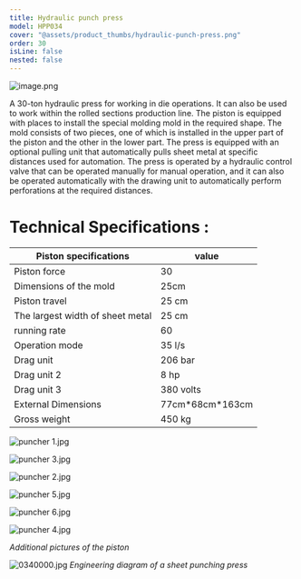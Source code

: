 ```yaml
---
title: Hydraulic punch press
model: HPP034
cover: "@assets/product_thumbs/hydraulic-punch-press.png"
order: 30
isLine: false
nested: false
---
```


![image.png](@assets/article_images/hydraulic-punch-press/image.png)

A 30-ton hydraulic press for working in die operations. It can also be used to work within the rolled sections production line. The piston is equipped with places to install the special molding mold in the required shape. The mold consists of two pieces, one of which is installed in the upper part of the piston and the other in the lower part. The press is equipped with an optional pulling unit that automatically pulls sheet metal at specific distances used for automation.
The press is operated by a hydraulic control valve that can be operated manually for manual operation, and it can also be operated automatically with the drawing unit to automatically perform perforations at the required distances.

# **Technical Specifications :**

| Piston specifications            | value             |
| -------------------------------- | ----------------- |
| Piston force                     | 30                |
| Dimensions of the mold           | 25cm              |
| Piston travel                    | 25 cm             |
| The largest width of sheet metal | 25 cm             |
| running rate                     | 60                |
| Operation mode                   | 35 l/s            |
| Drag unit                        | 206 bar           |
| Drag unit 2                      | 8 hp              |
| Drag unit 3                      | 380 volts         |
| External Dimensions              | 77cm\*68cm\*163cm |
| Gross weight                     | 450 kg            |

<div class="flex flex-wrap items-end gap-8 mt-8 w-full mx-auto justify-center">

![puncher 1.jpg](@assets/article_images/hydraulic-punch-press/puncher-1.jpg)

![puncher 3.jpg](@assets/article_images/hydraulic-punch-press/puncher-3.jpg)

![puncher 2.jpg](@assets/article_images/hydraulic-punch-press/puncher-2.jpg)

![puncher 5.jpg](@assets/article_images/hydraulic-punch-press/puncher-5.jpg)

![puncher 6.jpg](@assets/article_images/hydraulic-punch-press/puncher-6.jpg)

![puncher 4.jpg](@assets/article_images/hydraulic-punch-press/puncher-4.jpg)

</div>

_Additional pictures of the piston_

![0340000.jpg](@assets/article_images/hydraulic-punch-press/0340000.jpg)
_Engineering diagram of a sheet punching press_
